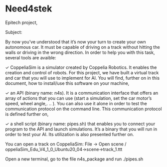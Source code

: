 # Need4stek
Epitech project,

Subject:

By now you’ve understood that it’s now your turn to create your own autonomous car. It must
be capable of driving on a track without hitting the walls or driving in the wrong direction.
In order to help you with this task, several tools are avaible:

✓ CoppeliaSim is a simulator created by Coppelia Robotics. It enables the creation and control
of robots. For this project, we have built a virtual track and car that you will use to implement
for AI. You will find, further on in this document, how to install/use this software on your 
machine,

✓ an API (binary name: n4s). It is a communication interface that offers an array of actions
that you can use (start a simulation, set the car motor’s speed, wheel angle,. .. ). You can
also use it alone in order to test the communication protocol on the command line. This
communication protocol is defined further on,

✓ a shell script (binary name: pipes.sh) that enables you to connect your program to the API
and launch simulations. It’s a binary that you will run in order to test your AI. Its utilization
is also presented further on.

You can open a track on CoppeliaSim: File -> Open scene / oppeliaSim_Edu_V4_1_0_Ubuntu20_04->scene->track_1.ttt

Open a new terminal, go to the file n4s_package and run ./pipes.sh
